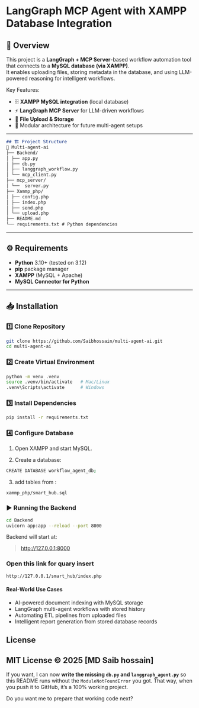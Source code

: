 # LangGraph MCP Agent with XAMPP Database Integration

## 📌 Overview
This project is a **LangGraph + MCP Server**-based workflow automation tool that connects to a **MySQL database (via XAMPP)**.  
It enables uploading files, storing metadata in the database, and using LLM-powered reasoning for intelligent workflows.

Key Features:
- 🗄️ **XAMPP MySQL integration** (local database)
- ⚡ **LangGraph MCP Server** for LLM-driven workflows
- 📂 **File Upload & Storage**
- 🔄 Modular architecture for future multi-agent setups

---
```markdown
## 🏗️ Project Structure
📂 Multi-agent-ai
├── Backend/
│ ├── app.py 
│ ├── db.py
│ ├── langgraph_workflow.py 
│ └── mcp_client.py
├── mcp_server/
│ └──  server.py 
├── Xammp_php/
│ ├── config.php
│ ├── index.php
│ ├── send.php
│ └── upload.php
├── README.md
└── requirements.txt # Python dependencies


```

---

## ⚙️ Requirements
- **Python** 3.10+ (tested on 3.12)
- **pip** package manager
- **XAMPP** (MySQL + Apache)
- **MySQL Connector for Python**

---

## 📥 Installation

### 1️⃣ Clone Repository
```bash
git clone https://github.com/Saibhossain/multi-agent-ai.git
cd multi-agent-ai
```
### 2️⃣ Create Virtual Environment
```bash
python -m venv .venv
source .venv/bin/activate   # Mac/Linux
.venv\Scripts\activate      # Windows
```
### 3️⃣ Install Dependencies
```bash
pip install -r requirements.txt

```
### 4️⃣ Configure Database
1. Open XAMPP and start MySQL.

2. Create a database:
```bash
CREATE DATABASE workflow_agent_db;
```
3. add tables from :
```bash
xammp_php/smart_hub.sql
```
### ▶️ Running the Backend

```bash
cd Backend
uvicorn app:app --reload --port 8000
```

Backend will start at:
> http://127.0.0.1:8000


### Open this link for quary insert
```bash
http://127.0.0.1/smart_hub/index.php
```


#### Real-World Use Cases
* AI-powered document indexing with MySQL storage
* LangGraph multi-agent workflows with stored history
* Automating ETL pipelines from uploaded files
* Intelligent report generation from stored database records


## License 
MIT License © 2025 [MD Saib hossain]
---

If you want, I can now **write the missing `db.py` and `langgraph_agent.py`** so this README runs without the `ModuleNotFoundError` you got. That way, when you push it to GitHub, it’s a 100% working project.  

Do you want me to prepare that working code next?
